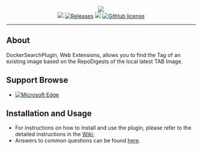 <p align="center">
<img src="https://github.com/PegasKing/DockerSearchPlugin/blob/main/icons/icon_128.png"><br/>
<a href="https://github.com/PegasKing/DockerSearchPlugin/releases/latest" title="GitHub Releases"><img src="https://img.shields.io/github/release/PegasKing/DockerSearchPlugin.svg?label=Latest%20Release"></a>
<a href="https://github.com/PegasKing/DockerSearchPlugin/releases" title="GitHub All Releases"><img alt="Releases" src="https://img.shields.io/github/downloads/PegasKing/DockerSearchPlugin/total.svg?label=Downloads"></a>
<img src="https://img.shields.io/badge/Used-TypeScript-blue.svg">
<a href="https://github.com/PegasKing/DockerSearchPlugin/blob/main/LICENSE" title="GitHub license"><img src="https://img.shields.io/github/license/PegasKing/DockerSearchPlugin.svg?label=License" alt="GitHub license"/></a> 
</p>

---

## About

DockerSearchPlugin, Web Extensions, allows you to find the Tag of an existing image based on the RepoDigests of the local latest TAB Image.


## Support Browse
- <a href="https://microsoftedge.microsoft.com/addons/detail/ekhingnlcjebipkdcgkkheigmljefepn" title="已在 Microsoft Edge 上发布的版本">![Microsoft Edge](https://img.shields.io/badge/dynamic/json?label=Edge%20Addons&prefix=v&query=%24.version&url=https%3A%2F%2Fmicrosoftedge.microsoft.com%2FAddons%2Fgetproductdetailsbycrxid%2Fekhingnlcjebipkdcgkkheigmljefepn)</a>


 
## Installation and Usage

- For instructions on how to install and use the plugin, please refer to the detailed instructions in the [Wiki](https://github.com/PegasKing/DockerSearchPlugin/wiki);
- Answers to common questions can be found [here](https://github.com/PegasKing/DockerSearchPlugin/wiki/frequently-asked-questions).